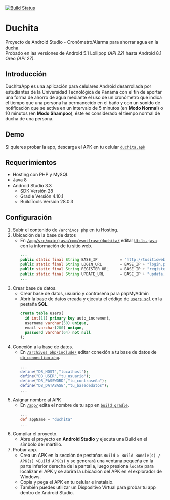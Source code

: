 [![Build Status](https://travis-ci.com/Yizack/duchita.svg?branch=master)](https://travis-ci.com/Yizack/duchita)
# Duchita
Proyecto de Android Studio - Cronómetro/Alarma para ahorrar agua en la ducha.\
Probado en las versiones de Android 5.1 Lollipop *(API 22)* hasta Android 8.1 Oreo *(API 27)*.
## Introducción
DuchitaApp es una aplicación para celulares Android desarrollada por estudiantes de la Universidad Tecnológica de Panamá con el fin de aportar una forma de ahorro de agua mediante el uso de un cronómetro que indica el tiempo que una persona ha permanecido en el baño y con un sonido de notificación que se activa en un intervalo de 5 minutos (en **Modo Normal**) o 10 minutos (en **Modo Shampoo**), éste es considerado el tiempo normal de ducha de una persona.
##
## Demo
Si quieres probar la app, descarga el APK en tu celular [`duchita.apk`](https://github.com/Yizack/duchita/raw/master/apk/duchita.apk)
##
## Requerimientos
- Hosting con PHP y MySQL
- Java 8
- Android Studio 3.3
  - SDK Versión 28
  - Gradle Versión 4.10.1
  - BuildTools Versión 28.0.3
##
## Configuración
1. Subir el contenido de `/archivos php` en tu Hosting.
2. Ubicación de la base de datos
   - En [`/app/src/main/java/com/esmifrase/duchita/`](https://github.com/Yizack/duchita/blob/master/app/src/main/java/com/esmifrase/duchita/) editar [`Utils.java`](https://github.com/Yizack/duchita/blob/master/app/src/main/java/com/esmifrase/duchita/Utils.java) con la información de tu sitio web.
      ```java
      ...
      public static final String BASE_IP          = "http://tusitioweb.com/";
      public static final String LOGIN_URL        = BASE_IP + "login.php";
      public static final String REGISTER_URL     = BASE_IP + "register.php";
      public static final String UPDATE_URL       = BASE_IP + "update.php";
      ...
      ```
3. Crear base de datos.
   - Crear base de datos, usuario y contraseña para phpMyAdmin
   - Abrir la base de datos creada y ejecuta el código de [`users.sql`](https://github.com/Yizack/duchita/blob/master/sql/users.sql) en la pestaña **SQL**.
     ```sql
     create table users(
       id int(11) primary key auto_increment,
       username varchar(50) unique,
       email varchar(200) unique,
       password varchar(64) not null
     );
     ```
4. Conexión a la base de datos.
   - En [`/archivos php/include/`](https://github.com/Yizack/duchita/blob/master/archivos%20php/include/) editar conexión a tu base de datos de [`db_connection.php`](https://github.com/Yizack/duchita/blob/master/archivos%20php/include/db_connection.php).
     ```php
     ...
     define("DB_HOST","localhost");
     define("DB_USER","tu_usuario");
     define("DB_PASSWORD","tu_contraseña");
     define("DB_DATABASE","tu_basededatos");
     ...
     ```
5. Asignar nombre al APK
   - En [`/app/`](https://github.com/Yizack/duchita/blob/master/app/) edita el nombre de tu app en [`build.gradle`](https://github.com/Yizack/duchita/blob/master/app/build.gradle).
     ```gradle
     ...
     def appName = "duchita"
     ...
     ```
6. Compilar el proyecto.
   - Abre el proyecto en **Android Studio** y ejecuta una Build en el símbolo del martillo.
7. Probar app.
   - Crea un APK en la sección de pestañas `Build > Build Bundle(s) / APK(s) >Build APK(s)` y se generará una ventana pequeña en la parte inferior derecha de la pantalla, luego presiona `locate` para localizar el APK y se abrirá la ubicación del APK en el explorador de Windows.
   - Copia y pega el APK en tu celular e instalalo.
   - También puedes utilizar un Dispositivo Virtual para probar tu app dentro de Android Studio.
